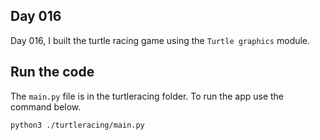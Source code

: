 ## Day 016

Day 016, I built the turtle racing game using the `Turtle graphics` module.

## Run the code
The `main.py` file is in the turtleracing folder.
To run the app use the command below.

```python3
python3 ./turtleracing/main.py
```